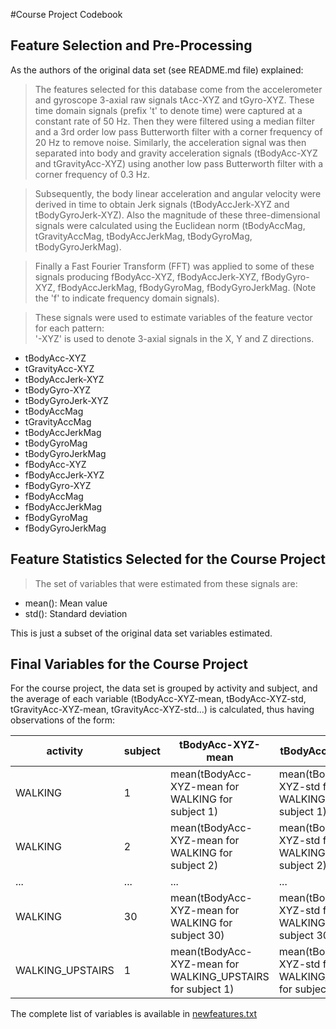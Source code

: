 #Course Project Codebook

## Feature Selection and Pre-Processing

As the authors of the original data set (see README.md file) explained:

>The features selected for this database come from the accelerometer and gyroscope 3-axial raw signals tAcc-XYZ and tGyro-XYZ. These time domain signals (prefix 't' to denote time) were captured at a constant rate of 50 Hz. Then they were filtered using a median filter and a 3rd order low pass Butterworth filter with a corner frequency of 20 Hz to remove noise. Similarly, the acceleration signal was then separated into body and gravity acceleration signals (tBodyAcc-XYZ and tGravityAcc-XYZ) using another low pass Butterworth filter with a corner frequency of 0.3 Hz.

>Subsequently, the body linear acceleration and angular velocity were derived in time to obtain Jerk signals (tBodyAccJerk-XYZ and tBodyGyroJerk-XYZ). Also the magnitude of these three-dimensional signals were calculated using the Euclidean norm (tBodyAccMag, tGravityAccMag, tBodyAccJerkMag, tBodyGyroMag, tBodyGyroJerkMag).

>Finally a Fast Fourier Transform (FFT) was applied to some of these signals producing fBodyAcc-XYZ, fBodyAccJerk-XYZ, fBodyGyro-XYZ, fBodyAccJerkMag, fBodyGyroMag, fBodyGyroJerkMag. (Note the 'f' to indicate frequency domain signals).

>These signals were used to estimate variables of the feature vector for each pattern:  
'-XYZ' is used to denote 3-axial signals in the X, Y and Z directions.

* tBodyAcc-XYZ
* tGravityAcc-XYZ
* tBodyAccJerk-XYZ
* tBodyGyro-XYZ
* tBodyGyroJerk-XYZ
* tBodyAccMag
* tGravityAccMag
* tBodyAccJerkMag
* tBodyGyroMag
* tBodyGyroJerkMag
* fBodyAcc-XYZ
* fBodyAccJerk-XYZ
* fBodyGyro-XYZ
* fBodyAccMag
* fBodyAccJerkMag
* fBodyGyroMag
* fBodyGyroJerkMag

## Feature Statistics Selected for the Course Project

>The set of variables that were estimated from these signals are:

* mean(): Mean value
* std(): Standard deviation

This is just a subset of the original data set variables estimated.

## Final Variables for the Course Project

For the course project, the data set is grouped by activity and subject, and the average of
each variable (tBodyAcc-XYZ-mean, tBodyAcc-XYZ-std, tGravityAcc-XYZ-mean,
tGravityAcc-XYZ-std...) is calculated, thus having observations of the form:


activity | subject | tBodyAcc-XYZ-mean | tBodyAcc-XYZ-std  | ....
---------|---------|-------------------|-------------------|-----
WALKING | 1 | mean(tBodyAcc-XYZ-mean for WALKING for subject 1) | mean(tBodyAcc-XYZ-std for WALKING for subject 1) | ...
WALKING | 2 | mean(tBodyAcc-XYZ-mean for WALKING for subject 2) | mean(tBodyAcc-XYZ-std for WALKING for subject 2) | ...  
 ...    | ... | ... | ... | ...  
WALKING | 30 | mean(tBodyAcc-XYZ-mean for WALKING for subject 30) | mean(tBodyAcc-XYZ-std for WALKING for subject 30) | ...  
WALKING_UPSTAIRS |1 | mean(tBodyAcc-XYZ-mean for WALKING_UPSTAIRS for subject 1) | mean(tBodyAcc-XYZ-std for WALKING_UPSTAIRS for subject 1) | ...

The complete list of variables is available in [newfeatures.txt](https://github.com/arcarrion/cleaningdata/blob/master/newfeatures.txt)
